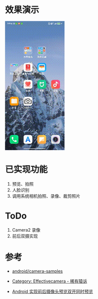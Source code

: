 # 效果演示

![camera2demo](assets/camera2demo.gif)



# 已实现功能

1. 预览、拍照
2. 人脸识别
3. 调用系统相机拍照、录像、裁剪照片



# ToDo

1. Camera2 录像
2. 前后双摄实现



# 参考

- [android/camera-samples](https://github.com/android/camera-samples/tree/main)

- [Category: Effectivecamera - 稀有猿诉](http://toughcoder.net/blog/categories/effectivecamera/index.html)
- [Android 实现前后摄像头预览双开同时预览](https://blog.csdn.net/geyichongchujianghu/article/details/133588759)